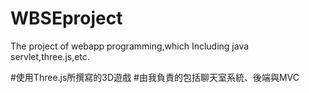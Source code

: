 # WBSEproject
The project of webapp programming,which Including java servlet,three.js,etc. 

#使用Three.js所撰寫的3D遊戲
#由我負責的包括聊天室系統、後端與MVC
